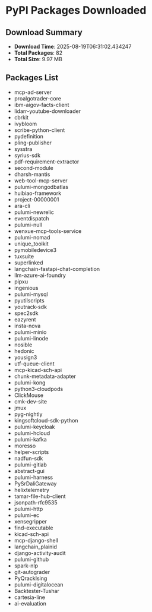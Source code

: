 # PyPI Packages Downloaded

## Download Summary
- **Download Time**: 2025-08-19T06:31:02.434247
- **Total Packages**: 82
- **Total Size**: 9.97 MB

## Packages List
- mcp-ad-server
- proalgotrader-core
- ibm-aigov-facts-client
- lidarr-youtube-downloader
- cbrkit
- ivybloom
- scribe-python-client
- pydefinition
- pling-publisher
- sysstra
- syrius-sdk
- pdf-requirement-extractor
- second-module
- dharsh-mantis
- web-tool-mcp-server
- pulumi-mongodbatlas
- huibiao-framework
- project-00000001
- ara-cli
- pulumi-newrelic
- eventdispatch
- pulumi-null
- wenxue-mcp-tools-service
- pulumi-nomad
- unique_toolkit
- pymobiledevice3
- tuxsuite
- superlinked
- langchain-fastapi-chat-completion
- llm-azure-ai-foundry
- pipxu
- ingenious
- pulumi-mysql
- pyutilscripts
- youtrack-sdk
- spec2sdk
- eazyrent
- insta-nova
- pulumi-minio
- pulumi-linode
- nosible
- hedonic
- yousign3
- utf-queue-client
- mcp-kicad-sch-api
- chunk-metadata-adapter
- pulumi-kong
- python3-cloudpods
- ClickMouse
- cmk-dev-site
- jmux
- pyg-nightly
- kingsoftcloud-sdk-python
- pulumi-keycloak
- pulumi-hcloud
- pulumi-kafka
- moresso
- helper-scripts
- nadfun-sdk
- pulumi-gitlab
- abstract-gui
- pulumi-harness
- PySrDaliGateway
- helixtelemetry
- tamar-file-hub-client
- jsonpath-rfc9535
- pulumi-http
- pulumi-ec
- xensegripper
- find-executable
- kicad-sch-api
- mcp-django-shell
- langchain_plainid
- django-activity-audit
- pulumi-github
- spark-nlp
- git-autograder
- PyQrackIsing
- pulumi-digitalocean
- Backtester-Tushar
- cartesia-line
- ai-evaluation
